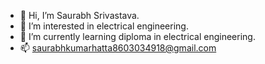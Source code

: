 - 👋 Hi, I’m Saurabh Srivastava. 
- 👀 I’m interested in electrical engineering.
- 🌱 I’m currently learning diploma in electrical engineering.
- 📫 saurabhkumarhatta8603034918@gmail.com

<!---
Saurabh86030/Saurabh86030 is a ✨ special ✨ repository because its `README.md` (this file) appears on your GitHub profile.
You can click the Preview link to take a look at your changes.
--->
